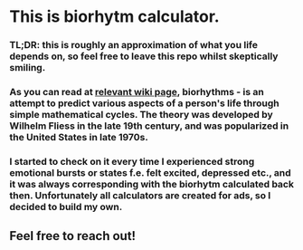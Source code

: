 # This is biorhytm calculator. 

### **TL;DR**: this is roughly an approximation of what you life depends on, so feel free to leave this repo whilst skeptically smiling.

### As you can read at [relevant wiki page](https://en.wikipedia.org/wiki/Biorhythm), biorhythms - is an **attempt** to predict various aspects of a person's life through simple mathematical cycles. The theory was developed by Wilhelm Fliess in the late 19th century, and was popularized in the United States in late 1970s. 


### I started to check on it every time I experienced strong emotional bursts or states f.e. felt excited, depressed etc., and it was always corresponding with the biorhytm calculated back then. Unfortunately all calculators are created for ads, so I decided to build my own. 

## Feel free to reach out!